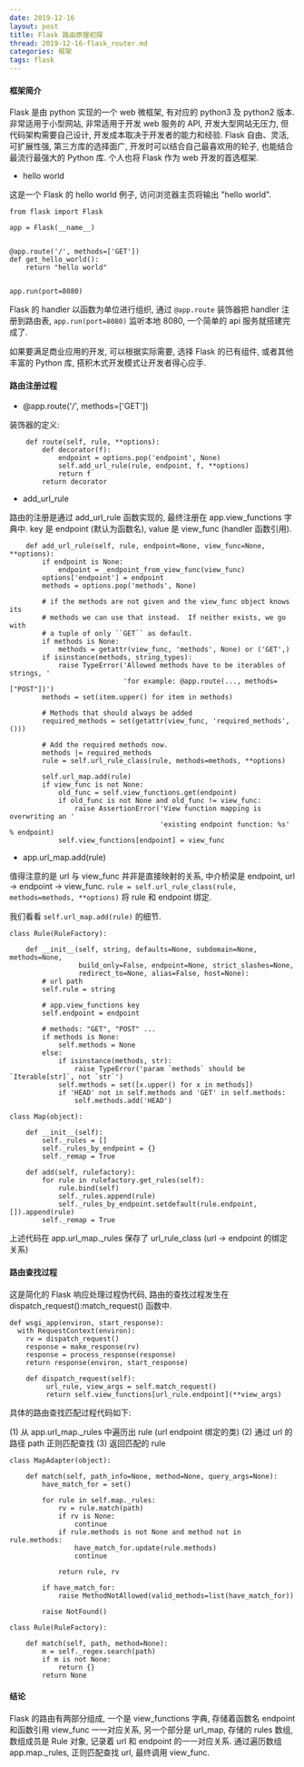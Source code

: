 ```yaml
---
date: 2019-12-16
layout: post
title: Flask 路由原理初探
thread: 2019-12-16-flask_router.md
categories: 框架
tags: flask
---
```



#### 框架简介

Flask 是由 python 实现的一个 web 微框架, 有对应的 python3 及 python2 版本.
非常适用于小型网站, 非常适用于开发 web 服务的 API, 
开发大型网站无压力, 但代码架构需要自己设计, 开发成本取决于开发者的能力和经验.
Flask 自由、灵活, 可扩展性强, 第三方库的选择面广, 开发时可以结合自己最喜欢用的轮子, 也能结合最流行最强大的 Python 库.
个人也将 Flask 作为 web 开发的首选框架.


- hello world

这是一个 Flask 的 hello world 例子, 访问浏览器主页将输出 "hello world".

```
from flask import Flask

app = Flask(__name__)


@app.route('/', methods=['GET'])
def get_hello_world():
    return "hello world"


app.run(port=8080)
```

Flask 的 handler 以函数为单位进行组织, 通过 `@app.route` 装饰器把 handler 注册到路由表, `app.run(port=8080)` 监听本地 8080,
一个简单的 api 服务就搭建完成了.

如果要满足商业应用的开发, 可以根据实际需要, 选择 Flask 的已有组件, 或者其他丰富的 Python 库, 搭积木式开发模式让开发者得心应手.


#### 路由注册过程

- @app.route('/', methods=['GET'])

装饰器的定义:

```
    def route(self, rule, **options):
        def decorator(f):
            endpoint = options.pop('endpoint', None)
            self.add_url_rule(rule, endpoint, f, **options)
            return f
        return decorator
```

- add_url_rule

路由的注册是通过 add_url_rule 函数实现的, 最终注册在 app.view_functions 字典中. 
key 是 endpoint (默认为函数名), value 是 view_func (handler 函数引用).


```
    def add_url_rule(self, rule, endpoint=None, view_func=None, **options):
        if endpoint is None:
            endpoint = _endpoint_from_view_func(view_func)
        options['endpoint'] = endpoint
        methods = options.pop('methods', None)

        # if the methods are not given and the view_func object knows its
        # methods we can use that instead.  If neither exists, we go with
        # a tuple of only ``GET`` as default.
        if methods is None:
            methods = getattr(view_func, 'methods', None) or ('GET',)
        if isinstance(methods, string_types):
            raise TypeError('Allowed methods have to be iterables of strings, '
                            'for example: @app.route(..., methods=["POST"])')
        methods = set(item.upper() for item in methods)

        # Methods that should always be added
        required_methods = set(getattr(view_func, 'required_methods', ()))

        # Add the required methods now.
        methods |= required_methods
        rule = self.url_rule_class(rule, methods=methods, **options)

        self.url_map.add(rule)
        if view_func is not None:
            old_func = self.view_functions.get(endpoint)
            if old_func is not None and old_func != view_func:
                raise AssertionError('View function mapping is overwriting an '
                                     'existing endpoint function: %s' % endpoint)
            self.view_functions[endpoint] = view_func
```


- app.url_map.add(rule)

值得注意的是 url 与 view_func 并非是直接映射的关系, 中介桥梁是 endpoint, url -> endpoint -> view_func.
`rule = self.url_rule_class(rule, methods=methods, **options)` 将 rule 和 endpoint 绑定.

我们看看 `self.url_map.add(rule)` 的细节.


```
class Rule(RuleFactory):

    def __init__(self, string, defaults=None, subdomain=None, methods=None,
                 build_only=False, endpoint=None, strict_slashes=None,
                 redirect_to=None, alias=False, host=None):
        # url path
        self.rule = string
        
        # app.view_functions key
        self.endpoint = endpoint
        
        # methods: "GET", "POST" ...
        if methods is None: 
            self.methods = None
        else:
            if isinstance(methods, str):
                raise TypeError('param `methods` should be `Iterable[str]`, not `str`')
            self.methods = set([x.upper() for x in methods])
            if 'HEAD' not in self.methods and 'GET' in self.methods:
                self.methods.add('HEAD')
``` 

```
class Map(object):

    def __init__(self):
        self._rules = []
        self._rules_by_endpoint = {}
        self._remap = True

    def add(self, rulefactory):
        for rule in rulefactory.get_rules(self):
            rule.bind(self)
            self._rules.append(rule)
            self._rules_by_endpoint.setdefault(rule.endpoint, []).append(rule)
        self._remap = True
```

上述代码在 app.url_map._rules 保存了 url_rule_class (url -> endpoint 的绑定关系)


#### 路由查找过程

这是简化的 Flask 响应处理过程伪代码, 路由的查找过程发生在 dispatch_request():match_request() 函数中.

```
def wsgi_app(environ, start_response):
  with RequestContext(environ):
    rv = dispatch_request()
    response = make_response(rv)
    response = process_response(response)
    return response(environ, start_response)    
```

```
    def dispatch_request(self):
         url_rule, view_args = self.match_request()
         return self.view_functions[url_rule.endpoint](**view_args)
```


具体的路由查找匹配过程代码如下:

(1) 从 app.url_map._rules 中遍历出 rule (url endpoint 绑定的类)
(2) 通过 url 的路径 path 正则匹配查找
(3) 返回匹配的 rule

```
class MapAdapter(object):

    def match(self, path_info=None, method=None, query_args=None):
        have_match_for = set()

        for rule in self.map._rules:
            rv = rule.match(path)
            if rv is None:
                continue
            if rule.methods is not None and method not in rule.methods:
                have_match_for.update(rule.methods)
                continue

            return rule, rv

        if have_match_for:
            raise MethodNotAllowed(valid_methods=list(have_match_for))

        raise NotFound()
```

```
class Rule(RuleFactory):

    def match(self, path, method=None):
        m = self._regex.search(path)
        if m is not None:
            return {}
        return None
```


#### 结论

Flask 的路由有两部分组成, 一个是 view_functions 字典, 存储着函数名 endpoint 和函数引用 view_func 一一对应关系, 
另一个部分是 url_map, 存储的 rules 数组, 数组成员是 Rule 对象, 记录着 url 和 endpoint 的一一对应关系.
通过遍历数组 app.map._rules, 正则匹配查找 url, 最终调用 view_func.
